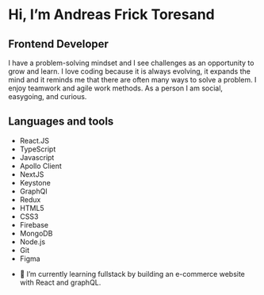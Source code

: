 # Hi, I’m Andreas Frick Toresand
## Frontend Developer
I have a problem-solving mindset and I see challenges as an opportunity to grow and learn. I love coding because it is always evolving, it expands the mind and it reminds me that there are often many ways to solve a problem. I enjoy teamwork and agile work methods. As a person I am social, easygoing, and curious. 

## Languages and tools
* React.JS
* TypeScript
* Javascript
* Apollo Client
* NextJS
* Keystone
* GraphQl
* Redux
* HTML5
* CSS3
* Firebase
* MongoDB
* Node.js 
* Git
* Figma

- 🌱 I’m currently learning fullstack by building an e-commerce website with React and graphQL. 


<!---
AddeFreak/AddeFreak is a ✨ special ✨ repository because its `README.md` (this file) appears on your GitHub profile.
You can click the Preview link to take a look at your changes.
--->
